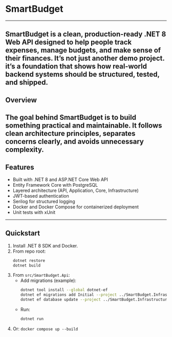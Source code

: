 # SmartBudget
---
  SmartBudget is a clean, production-ready .NET 8 Web API designed to help people track expenses, manage budgets, and make sense of their finances.
It’s not just another demo project. it’s a foundation that shows how real-world backend systems should be structured, tested, and shipped.
---

## Overview

  The goal behind SmartBudget is to build something practical and maintainable.
It follows clean architecture principles, separates concerns clearly, and avoids unnecessary complexity.
---
## Features

- Built with .NET 8 and ASP.NET Core Web API
- Entity Framework Core with PostgreSQL
- Layered architecture (API, Application, Core, Infrastructure)
- JWT-based authentication
- Serilog for structured logging
- Docker and Docker Compose for containerized deployment
- Unit tests with xUnit
---
## Quickstart
1. Install .NET 8 SDK and Docker.
2. From repo root:
   ```bash
   dotnet restore
   dotnet build
   ```
3. From `src/SmartBudget.Api`:
   - Add migrations (example):
     ```bash
     dotnet tool install --global dotnet-ef
     dotnet ef migrations add Initial --project ../SmartBudget.Infrastructure --startup-project .
     dotnet ef database update --project ../SmartBudget.Infrastructure --startup-project .
     ```
   - Run:
     ```bash
     dotnet run
     ```
4. Or: `docker compose up --build`